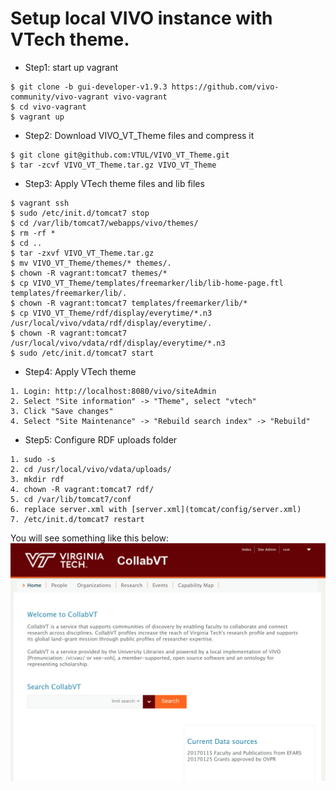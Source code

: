 # Setup local VIVO instance with VTech theme.
* Step1: start up vagrant
```
$ git clone -b gui-developer-v1.9.3 https://github.com/vivo-community/vivo-vagrant vivo-vagrant   
$ cd vivo-vagrant
$ vagrant up
```
* Step2: Download VIVO_VT_Theme files and compress it
```
$ git clone git@github.com:VTUL/VIVO_VT_Theme.git
$ tar -zcvf VIVO_VT_Theme.tar.gz VIVO_VT_Theme
```
* Step3: Apply VTech theme files and lib files
```
$ vagrant ssh
$ sudo /etc/init.d/tomcat7 stop
$ cd /var/lib/tomcat7/webapps/vivo/themes/
$ rm -rf *
$ cd ..
$ tar -zxvf VIVO_VT_Theme.tar.gz
$ mv VIVO_VT_Theme/themes/* themes/.
$ chown -R vagrant:tomcat7 themes/* 
$ cp VIVO_VT_Theme/templates/freemarker/lib/lib-home-page.ftl templates/freemarker/lib/.
$ chown -R vagrant:tomcat7 templates/freemarker/lib/*
$ cp VIVO_VT_Theme/rdf/display/everytime/*.n3 /usr/local/vivo/vdata/rdf/display/everytime/.
$ chown -R vagrant:tomcat7 /usr/local/vivo/vdata/rdf/display/everytime/*.n3
$ sudo /etc/init.d/tomcat7 start
```
* Step4: Apply VTech theme
```
1. Login: http://localhost:8080/vivo/siteAdmin
2. Select "Site information" -> "Theme", select "vtech"
3. Click "Save changes"
4. Select "Site Maintenance" -> "Rebuild search index" -> "Rebuild"
```

* Step5: Configure RDF uploads folder
```
1. sudo -s
2. cd /usr/local/vivo/vdata/uploads/
3. mkdir rdf
4. chown -R vagrant:tomcat7 rdf/
5. cd /var/lib/tomcat7/conf
6. replace server.xml with [server.xml](tomcat/config/server.xml)
7. /etc/init.d/tomcat7 restart
```

You will see something like this below:
![VTech VIVO](vivo_home.png)
